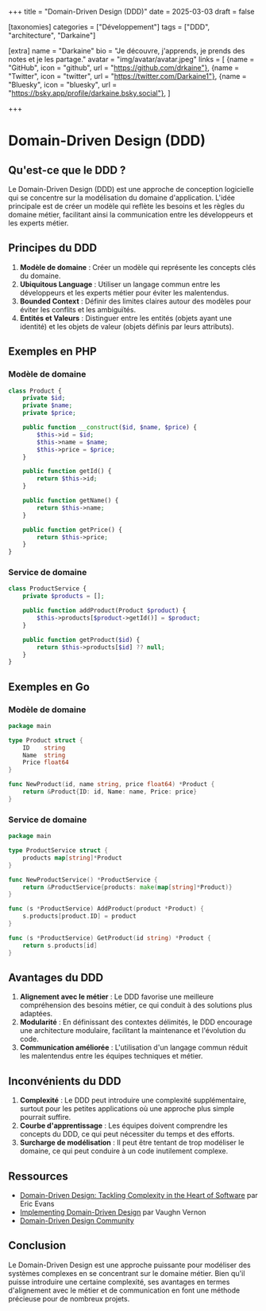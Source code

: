 +++
title = "Domain-Driven Design (DDD)"
date = 2025-03-03
draft = false

[taxonomies]
categories = ["Développement"]
tags = ["DDD", "architecture", "Darkaine"]

[extra]
name = "Darkaine"
bio = "Je découvre, j'apprends, je prends des notes et je les partage."
avatar = "img/avatar/avatar.jpeg"
links = [
    {name = "GitHub", icon = "github", url = "https://github.com/drkaine"},
    {name = "Twitter", icon = "twitter", url = "https://twitter.com/Darkaine1"},
    {name = "Bluesky", icon = "bluesky", url = "https://bsky.app/profile/darkaine.bsky.social"},
]

+++

# Domain-Driven Design (DDD)

## Qu'est-ce que le DDD ?

Le Domain-Driven Design (DDD) est une approche de conception logicielle qui se concentre sur la modélisation du domaine d'application. L'idée principale est de créer un modèle qui reflète les besoins et les règles du domaine métier, facilitant ainsi la communication entre les développeurs et les experts métier.

## Principes du DDD

1. **Modèle de domaine** : Créer un modèle qui représente les concepts clés du domaine.
2. **Ubiquitous Language** : Utiliser un langage commun entre les développeurs et les experts métier pour éviter les malentendus.
3. **Bounded Context** : Définir des limites claires autour des modèles pour éviter les conflits et les ambiguïtés.
4. **Entités et Valeurs** : Distinguer entre les entités (objets ayant une identité) et les objets de valeur (objets définis par leurs attributs).

## Exemples en PHP

### Modèle de domaine

```php
class Product {
    private $id;
    private $name;
    private $price;

    public function __construct($id, $name, $price) {
        $this->id = $id;
        $this->name = $name;
        $this->price = $price;
    }

    public function getId() {
        return $this->id;
    }

    public function getName() {
        return $this->name;
    }

    public function getPrice() {
        return $this->price;
    }
}
```

### Service de domaine

```php
class ProductService {
    private $products = [];

    public function addProduct(Product $product) {
        $this->products[$product->getId()] = $product;
    }

    public function getProduct($id) {
        return $this->products[$id] ?? null;
    }
}
```

## Exemples en Go

### Modèle de domaine

```go
package main

type Product struct {
    ID    string
    Name  string
    Price float64
}

func NewProduct(id, name string, price float64) *Product {
    return &Product{ID: id, Name: name, Price: price}
}
```

### Service de domaine

```go
package main

type ProductService struct {
    products map[string]*Product
}

func NewProductService() *ProductService {
    return &ProductService{products: make(map[string]*Product)}
}

func (s *ProductService) AddProduct(product *Product) {
    s.products[product.ID] = product
}

func (s *ProductService) GetProduct(id string) *Product {
    return s.products[id]
}
```

## Avantages du DDD

1. **Alignement avec le métier** : Le DDD favorise une meilleure compréhension des besoins métier, ce qui conduit à des solutions plus adaptées.
2. **Modularité** : En définissant des contextes délimités, le DDD encourage une architecture modulaire, facilitant la maintenance et l'évolution du code.
3. **Communication améliorée** : L'utilisation d'un langage commun réduit les malentendus entre les équipes techniques et métier.

## Inconvénients du DDD

1. **Complexité** : Le DDD peut introduire une complexité supplémentaire, surtout pour les petites applications où une approche plus simple pourrait suffire.
2. **Courbe d'apprentissage** : Les équipes doivent comprendre les concepts du DDD, ce qui peut nécessiter du temps et des efforts.
3. **Surcharge de modélisation** : Il peut être tentant de trop modéliser le domaine, ce qui peut conduire à un code inutilement complexe.

## Ressources

- [Domain-Driven Design: Tackling Complexity in the Heart of Software](https://www.oreilly.com/library/view/domain-driven-design-tackling/9780134439780/) par Eric Evans
- [Implementing Domain-Driven Design](https://www.oreilly.com/library/view/implementing-domain-driven-design/9780134439780/) par Vaughn Vernon
- [Domain-Driven Design Community](https://domainlanguage.com/ddd/)

## Conclusion

Le Domain-Driven Design est une approche puissante pour modéliser des systèmes complexes en se concentrant sur le domaine métier. Bien qu'il puisse introduire une certaine complexité, ses avantages en termes d'alignement avec le métier et de communication en font une méthode précieuse pour de nombreux projets. 